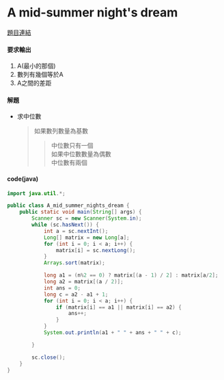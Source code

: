 #  A mid-summer night's dream


[題目連結](https://vjudge.net/problem/UVA-10057)

#### 要求輸出
1. A(最小的那個)
2. 數列有幾個等於A
3. A之間的差距

#### 解題

* 求中位數

  >如果數列數量為基數    
  >> 中位數只有一個  
  >如果中位數數量為偶數    
  >> 中位數有兩個
  
#### code(java)

```java
import java.util.*;

public class A_mid_summer_nights_dream {
    public static void main(String[] args) {
        Scanner sc = new Scanner(System.in);
        while (sc.hasNext()) {
            int a = sc.nextInt();
            Long[] matrix = new Long[a];
            for (int i = 0; i < a; i++) {
                matrix[i] = sc.nextLong();
            }
            Arrays.sort(matrix);

            long a1 = (n%2 == 0) ? matrix[(a - 1) / 2] : matrix[a/2];
            long a2 = matrix[(a / 2)];
            int ans = 0;
            long c = a2 - a1 + 1;
            for (int i = 0; i < a; i++) {
                if (matrix[i] == a1 || matrix[i] == a2) {
                    ans++;
                }
            }
            System.out.println(a1 + " " + ans + " " + c);

        }

        sc.close();
    }
}
```
